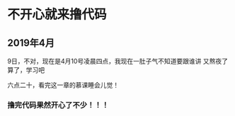 # 不开心就来撸代码
## 2019年4月
9日，不对，现在是4月10号凌晨四点，我现在一肚子气不知道要跟谁讲
又熬夜了
算了，学习吧


六点二十，看完这一章的慕课睡会儿觉！
### 撸完代码果然开心了不少！！！

